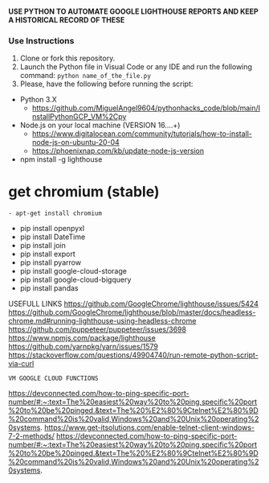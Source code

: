 #### USE PYTHON TO AUTOMATE GOOGLE LIGHTHOUSE REPORTS AND KEEP A HISTORICAL RECORD OF THESE


### Use Instructions ###

1. Clone or fork this repository.
2. Launch the Python file in Visual Code or any IDE and run the following command: `python name_of_the_file.py`
3. Please, have the following before running the script:

* Python 3.X
    - https://github.com/MiguelAngel9604/pythonhacks_code/blob/main/InstallPythonGCP_VM%2Cpy
* Node.js on your local machine (VERSION 16....+)
    - https://www.digitalocean.com/community/tutorials/how-to-install-node-js-on-ubuntu-20-04
    - https://phoenixnap.com/kb/update-node-js-version
* npm install -g lighthouse
# get chromium (stable)
    - apt-get install chromium
* pip install openpyxl
* pip install DateTime
* pip install join
* pip install export
* pip install pyarrow
* pip install google-cloud-storage
* pip install google-cloud-bigquery
* pip install pandas

USEFULL LINKS
https://github.com/GoogleChrome/lighthouse/issues/5424
https://github.com/GoogleChrome/lighthouse/blob/master/docs/headless-chrome.md#running-lighthouse-using-headless-chrome
https://github.com/puppeteer/puppeteer/issues/3698
https://www.npmjs.com/package/lighthouse
https://github.com/yarnpkg/yarn/issues/1579
https://stackoverflow.com/questions/49904740/run-remote-python-script-via-curl

    VM GOOGLE CLOUD FUNCTIONS
https://devconnected.com/how-to-ping-specific-port-number/#:~:text=The%20easiest%20way%20to%20ping,specific%20port%20to%20be%20pinged.&text=The%20%E2%80%9Ctelnet%E2%80%9D%20command%20is%20valid,Windows%20and%20Unix%20operating%20systems.
https://www.get-itsolutions.com/enable-telnet-client-windows-7-2-methods/
https://devconnected.com/how-to-ping-specific-port-number/#:~:text=The%20easiest%20way%20to%20ping,specific%20port%20to%20be%20pinged.&text=The%20%E2%80%9Ctelnet%E2%80%9D%20command%20is%20valid,Windows%20and%20Unix%20operating%20systems.
